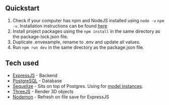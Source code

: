 ## Quickstart

1. Check if your computer has npm and NodeJS installed using `node -v` `npm -v`. Installation instructions can be found [here](https://docs.npmjs.com/downloading-and-installing-node-js-and-npm)
2. Install project packages using the `npm install` in the same directory as the package-lock.json file. 
3. Duplicate .envexample, rename to .env and update all values.
4. Run `npm run dev` in the same directory as the package.json file.

## Tech used
* [ExpressJS](https://expressjs.com/) - Backend
* [PostgreSQL](https://www.npmjs.com/package/postgres) - Database
* [Sequelize](https://www.npmjs.com/package/sequelize) - Sits on top of Postgres. Using for [model instances](https://sequelize.org/docs/v6/core-concepts/model-instances/).
* [ThreeJS](https://threejs.org/) - Render 3D objects
* [Nodemon](https://www.npmjs.com/package/nodemon) - Refresh on file save for ExpressJS
